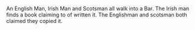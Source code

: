 An English Man, Irish Man and Scotsman all walk into a Bar. The Irish man finds a book claiming to of written it. The Englishman and scotsman both claimed they copied it.
